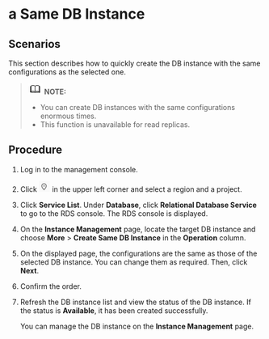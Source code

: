 #  a Same DB Instance<a name="rds_pg_05_0055"></a>

## Scenarios<a name="en-us_topic_0171122593_section17375927183"></a>

This section describes how to quickly  create the DB instance with the same configurations as the selected one.

>![](public_sys-resources/icon-note.gif) **NOTE:**   
>-   You can create DB instances with the same configurations enormous times.  
>-   This function is unavailable for read replicas.  

## Procedure<a name="en-us_topic_0171122593_section1889913493617"></a>

1.  Log in to the management console.
2.  Click  ![](figures/region.png)  in the upper left corner and select a region and a project.
3.  Click  **Service List**. Under  **Database**, click  **Relational Database Service**  to go to the RDS console. The RDS console is displayed.
4.  On the  **Instance Management**  page, locate the target DB instance and choose  **More**  \>  **Create Same DB Instance**  in the  **Operation**  column.
5.  On the displayed page, the configurations are the same as those of the selected DB instance. You can change them as required. Then, click  **Next**.
6.  Confirm the order.
7.  Refresh the DB instance list and view the status of the DB instance. If the status is  **Available**, it has been created successfully.

    You can manage the DB instance on the  **Instance Management**  page.


